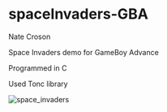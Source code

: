 # spaceInvaders-GBA

Nate Croson

Space Invaders demo for GameBoy Advance

Programmed in C

Used Tonc library

![space_invaders](https://user-images.githubusercontent.com/96398509/146699504-fa8461d1-ce86-42ef-bb72-7a53777327a2.png)
